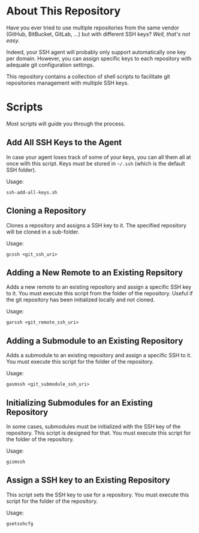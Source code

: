 # About This Repository

Have you ever tried to use multiple repositories from the same vendor (GitHub, BitBucket, GitLab, ...) but with different SSH keys? _Well, that's not easy._

Indeed, your SSH agent will probably only support automatically one key per domain. However, you can assign specific keys to each repository with adequate git configuration settings.

This repository contains a collection of shell scripts to facilitate git repositories management with multiple SSH keys.

# Scripts

Most scripts will guide you through the process.

## Add All SSH Keys to the Agent

In case your agent loses track of some of your keys, you can all them all at once with this script. Keys must be stored in `~/.ssh` (which is the default SSH folder).

Usage:

```shell
ssh-add-all-keys.sh
```

## Cloning a Repository

Clones a repository and assigns a SSH key to it. The specified repository will be cloned in a sub-folder.

Usage:

```shell
gcssh <git_ssh_uri>
```

## Adding a New Remote to an Existing Repsitory

Adds a new remote to an existing repository and assign a specific SSH key to it. You must execute this script from the folder of the repository.
Useful if the git repository has been initialized locally and not cloned.

Usage:

```shell
garssh <git_remote_ssh_uri>
```

## Adding a Submodule to an Existing Repository

Adds a submodule to an existing repository and assign a specific SSH to it. You must execute this script for the folder of the repository.

Usage:

```shell
gasmssh <git_submodule_ssh_uri>
```

## Initializing Submodules for an Existing Repository

In some cases, submodules must be initialized with the SSH key of the repository. This script is designed for that. You must execute this script for the folder of the repository.

Usage:

```shell
gismssh
```

## Assign a SSH key to an Existing Repository

This script sets the SSH key to use for a repository. You must execute this script for the folder of the repository.

Usage:

```shell
gsetsshcfg
```
